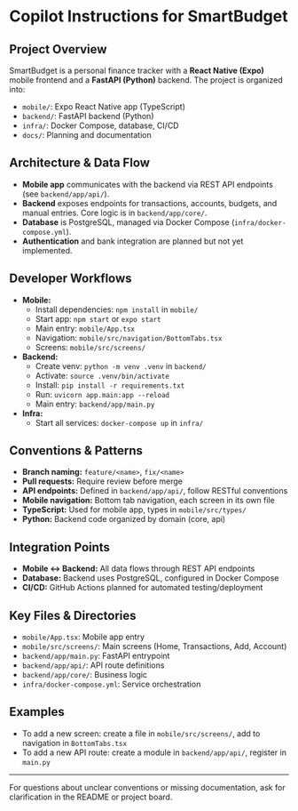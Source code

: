 # Copilot Instructions for SmartBudget

## Project Overview
SmartBudget is a personal finance tracker with a **React Native (Expo)** mobile frontend and a **FastAPI (Python)** backend. The project is organized into:
- `mobile/`: Expo React Native app (TypeScript)
- `backend/`: FastAPI backend (Python)
- `infra/`: Docker Compose, database, CI/CD
- `docs/`: Planning and documentation

## Architecture & Data Flow
- **Mobile app** communicates with the backend via REST API endpoints (see `backend/app/api/`).
- **Backend** exposes endpoints for transactions, accounts, budgets, and manual entries. Core logic is in `backend/app/core/`.
- **Database** is PostgreSQL, managed via Docker Compose (`infra/docker-compose.yml`).
- **Authentication** and bank integration are planned but not yet implemented.

## Developer Workflows
- **Mobile:**
  - Install dependencies: `npm install` in `mobile/`
  - Start app: `npm start` or `expo start`
  - Main entry: `mobile/App.tsx`
  - Navigation: `mobile/src/navigation/BottomTabs.tsx`
  - Screens: `mobile/src/screens/`
- **Backend:**
  - Create venv: `python -m venv .venv` in `backend/`
  - Activate: `source .venv/bin/activate`
  - Install: `pip install -r requirements.txt`
  - Run: `uvicorn app.main:app --reload`
  - Main entry: `backend/app/main.py`
- **Infra:**
  - Start all services: `docker-compose up` in `infra/`

## Conventions & Patterns
- **Branch naming:** `feature/<name>`, `fix/<name>`
- **Pull requests:** Require review before merge
- **API endpoints:** Defined in `backend/app/api/`, follow RESTful conventions
- **Mobile navigation:** Bottom tab navigation, each screen in its own file
- **TypeScript:** Used for mobile app, types in `mobile/src/types/`
- **Python:** Backend code organized by domain (core, api)

## Integration Points
- **Mobile <-> Backend:** All data flows through REST API endpoints
- **Database:** Backend uses PostgreSQL, configured in Docker Compose
- **CI/CD:** GitHub Actions planned for automated testing/deployment

## Key Files & Directories
- `mobile/App.tsx`: Mobile app entry
- `mobile/src/screens/`: Main screens (Home, Transactions, Add, Account)
- `backend/app/main.py`: FastAPI entrypoint
- `backend/app/api/`: API route definitions
- `backend/app/core/`: Business logic
- `infra/docker-compose.yml`: Service orchestration

## Examples
- To add a new screen: create a file in `mobile/src/screens/`, add to navigation in `BottomTabs.tsx`
- To add a new API route: create a module in `backend/app/api/`, register in `main.py`

---
For questions about unclear conventions or missing documentation, ask for clarification in the README or project board.
